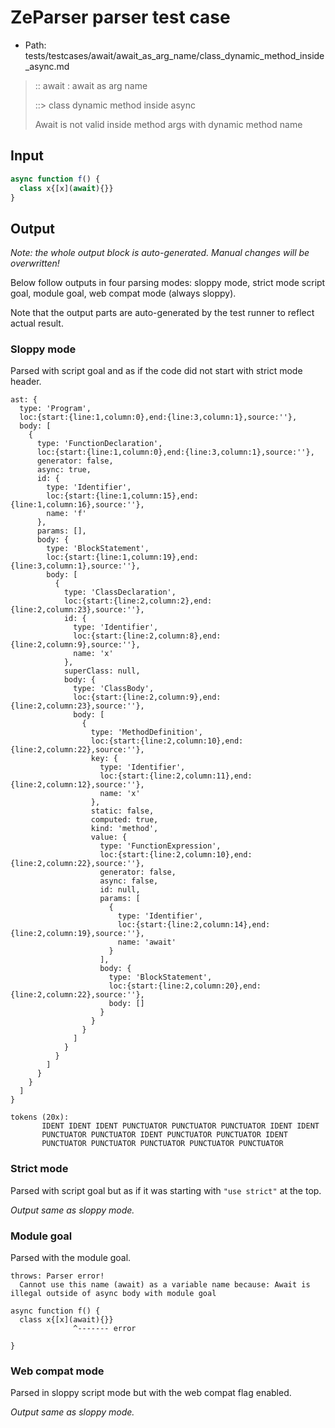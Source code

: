 # ZeParser parser test case

- Path: tests/testcases/await/await_as_arg_name/class_dynamic_method_inside_async.md

> :: await : await as arg name
>
> ::> class dynamic method inside async
>
> Await is not valid inside method args with dynamic method name

## Input

`````js
async function f() {
  class x{[x](await){}}
}
`````

## Output

_Note: the whole output block is auto-generated. Manual changes will be overwritten!_

Below follow outputs in four parsing modes: sloppy mode, strict mode script goal, module goal, web compat mode (always sloppy).

Note that the output parts are auto-generated by the test runner to reflect actual result.

### Sloppy mode

Parsed with script goal and as if the code did not start with strict mode header.

`````
ast: {
  type: 'Program',
  loc:{start:{line:1,column:0},end:{line:3,column:1},source:''},
  body: [
    {
      type: 'FunctionDeclaration',
      loc:{start:{line:1,column:0},end:{line:3,column:1},source:''},
      generator: false,
      async: true,
      id: {
        type: 'Identifier',
        loc:{start:{line:1,column:15},end:{line:1,column:16},source:''},
        name: 'f'
      },
      params: [],
      body: {
        type: 'BlockStatement',
        loc:{start:{line:1,column:19},end:{line:3,column:1},source:''},
        body: [
          {
            type: 'ClassDeclaration',
            loc:{start:{line:2,column:2},end:{line:2,column:23},source:''},
            id: {
              type: 'Identifier',
              loc:{start:{line:2,column:8},end:{line:2,column:9},source:''},
              name: 'x'
            },
            superClass: null,
            body: {
              type: 'ClassBody',
              loc:{start:{line:2,column:9},end:{line:2,column:23},source:''},
              body: [
                {
                  type: 'MethodDefinition',
                  loc:{start:{line:2,column:10},end:{line:2,column:22},source:''},
                  key: {
                    type: 'Identifier',
                    loc:{start:{line:2,column:11},end:{line:2,column:12},source:''},
                    name: 'x'
                  },
                  static: false,
                  computed: true,
                  kind: 'method',
                  value: {
                    type: 'FunctionExpression',
                    loc:{start:{line:2,column:10},end:{line:2,column:22},source:''},
                    generator: false,
                    async: false,
                    id: null,
                    params: [
                      {
                        type: 'Identifier',
                        loc:{start:{line:2,column:14},end:{line:2,column:19},source:''},
                        name: 'await'
                      }
                    ],
                    body: {
                      type: 'BlockStatement',
                      loc:{start:{line:2,column:20},end:{line:2,column:22},source:''},
                      body: []
                    }
                  }
                }
              ]
            }
          }
        ]
      }
    }
  ]
}

tokens (20x):
       IDENT IDENT IDENT PUNCTUATOR PUNCTUATOR PUNCTUATOR IDENT IDENT
       PUNCTUATOR PUNCTUATOR IDENT PUNCTUATOR PUNCTUATOR IDENT
       PUNCTUATOR PUNCTUATOR PUNCTUATOR PUNCTUATOR PUNCTUATOR
`````

### Strict mode

Parsed with script goal but as if it was starting with `"use strict"` at the top.

_Output same as sloppy mode._

### Module goal

Parsed with the module goal.

`````
throws: Parser error!
  Cannot use this name (await) as a variable name because: Await is illegal outside of async body with module goal

async function f() {
  class x{[x](await){}}
              ^------- error

}
`````


### Web compat mode

Parsed in sloppy script mode but with the web compat flag enabled.

_Output same as sloppy mode._
